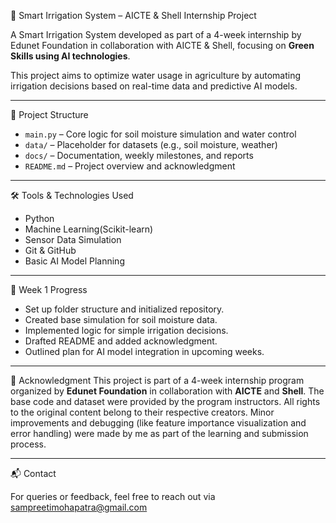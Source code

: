 🌿 Smart Irrigation System – AICTE & Shell Internship Project

A Smart Irrigation System developed as part of a 4-week internship by Edunet Foundation in collaboration with AICTE & Shell, focusing on **Green Skills using AI technologies**.

This project aims to optimize water usage in agriculture by automating irrigation decisions based on real-time data and predictive AI models.

---

📁 Project Structure

- `main.py` – Core logic for soil moisture simulation and water control
- `data/` – Placeholder for datasets (e.g., soil moisture, weather)
- `docs/` – Documentation, weekly milestones, and reports
- `README.md` – Project overview and acknowledgment

---

🛠️ Tools & Technologies Used

- Python
- Machine Learning(Scikit-learn)
- Sensor Data Simulation
- Git & GitHub
- Basic AI Model Planning

---

🚀 Week 1 Progress

- Set up folder structure and initialized repository.
- Created base simulation for soil moisture data.
- Implemented logic for simple irrigation decisions.
- Drafted README and added acknowledgment.
- Outlined plan for AI model integration in upcoming weeks.

---

📌 Acknowledgment
This project is part of a 4-week internship program organized by **Edunet Foundation** in collaboration with **AICTE** and **Shell**.
The base code and dataset were provided by the program instructors. All rights to the original content belong to their respective creators.
Minor improvements and debugging (like feature importance visualization and error handling) were made by me as part of the learning and submission process.

---

📬 Contact

For queries or feedback, feel free to reach out via sampreetimohapatra@gmail.com
